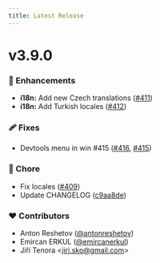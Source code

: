 ```yaml
---
title: Latest Release
---
```


# v3.9.0

### 🚀 Enhancements

- **i18n:** Add new Czech translations ([#411](https://github.com/massCodeIO/massCode/pull/411))
- **i18n:** Add Turkish locales ([#412](https://github.com/massCodeIO/massCode/pull/412))

### 🩹 Fixes

- Devtools menu in win #415 ([#416](https://github.com/massCodeIO/massCode/pull/416), [#415](https://github.com/massCodeIO/massCode/issues/415))

### 🏡 Chore

- Fix locales ([#409](https://github.com/massCodeIO/massCode/pull/409))
- Update CHANGELOG ([c9aa8de](https://github.com/massCodeIO/massCode/commit/c9aa8de))

### ❤️ Contributors

- Anton Reshetov ([@antonreshetov](http://github.com/antonreshetov))
- Emircan ERKUL ([@emircanerkul](http://github.com/emircanerkul))
- Jiří Tenora &lt;jiri.sko@gmail.com&gt;

<AssetsDownload />
